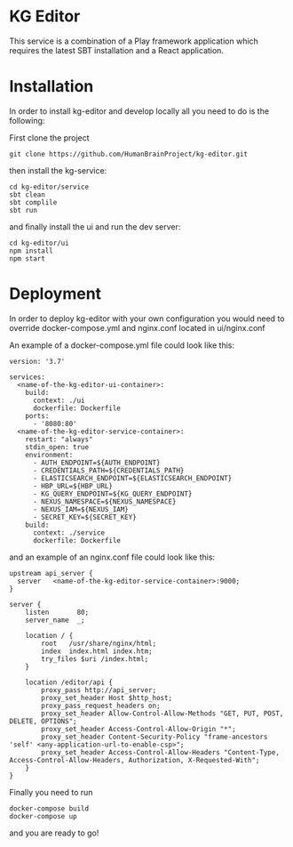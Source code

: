# KG Editor

This service is a combination of a Play framework application which requires the latest SBT installation and a React application.

# Installation

In order to install kg-editor and develop locally all you need to do is the following:

First clone the project

```
git clone https://github.com/HumanBrainProject/kg-editor.git
```

then install the kg-service:
```
cd kg-editor/service
sbt clean
sbt complile 
sbt run
```

and finally install the ui and run the dev server:
```
cd kg-editor/ui
npm install
npm start
```

# Deployment

In order to deploy kg-editor with your own configuration you would need to override docker-compose.yml and nginx.conf
located in ui/nginx.conf

An example of a docker-compose.yml file could look like this:

```
version: '3.7'

services:
  <name-of-the-kg-editor-ui-container>:
    build:
      context: ./ui
      dockerfile: Dockerfile
    ports:
      - '8080:80'
  <name-of-the-kg-editor-service-container>:
    restart: "always"
    stdin_open: true
    environment:
      - AUTH_ENDPOINT=${AUTH_ENDPOINT}
      - CREDENTIALS_PATH=${CREDENTIALS_PATH}
      - ELASTICSEARCH_ENDPOINT=${ELASTICSEARCH_ENDPOINT}
      - HBP_URL=${HBP_URL}
      - KG_QUERY_ENDPOINT=${KG_QUERY_ENDPOINT}
      - NEXUS_NAMESPACE=${NEXUS_NAMESPACE}
      - NEXUS_IAM=${NEXUS_IAM}
      - SECRET_KEY=${SECRET_KEY}
    build:
      context: ./service
      dockerfile: Dockerfile
```

and an example of an nginx.conf file could look like this:

```
upstream api_server {
  server   <name-of-the-kg-editor-service-container>:9000;
}

server {
    listen       80;
    server_name  _;

    location / {
        root   /usr/share/nginx/html;
        index  index.html index.htm;
        try_files $uri /index.html;                 
    }

    location /editor/api {
        proxy_pass http://api_server;
        proxy_set_header Host $http_host;
        proxy_pass_request_headers on;
        proxy_set_header Allow-Control-Allow-Methods "GET, PUT, POST, DELETE, OPTIONS";
        proxy_set_header Access-Control-Allow-Origin "*";
        proxy_set_header Content-Security-Policy "frame-ancestors 'self' <any-application-url-to-enable-csp>";
        proxy_set_header Access-Control-Allow-Headers "Content-Type, Access-Control-Allow-Headers, Authorization, X-Requested-With";
    }
}

```
Finally you need to run
```
docker-compose build
docker-compose up
```
and you are ready to go!
